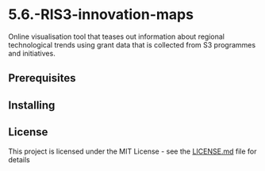 # 5.6.-RIS3-innovation-maps
Online visualisation tool that teases out information about regional technological trends using grant data that is collected from S3 programmes and initiatives.

## Prerequisites

## Installing

## License
This project is licensed under the MIT License - see the [LICENSE.md](https://opensource.org/licenses/MIT) file for details
